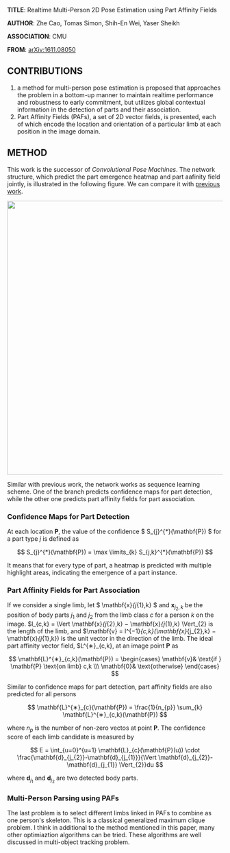 **TITLE**: Realtime Multi-Person 2D Pose Estimation using Part Affinity Fields

**AUTHOR**: Zhe Cao, Tomas Simon, Shih-En Wei, Yaser Sheikh

**ASSOCIATION**: CMU

**FROM**: [arXiv:1611.08050](https://arxiv.org/abs/1611.08050)

## CONTRIBUTIONS ##

1. a method for multi-person pose estimation is proposed that approaches the problem in a bottom-up manner to maintain realtime performance and robustness to early commitment, but utilizes global contextual information in the detection of parts and their association.
2. Part Affinity Fields (PAFs), a set of 2D vector fields, is presented, each of which encode the location and orientation of a particular limb at each position in the image domain.

## METHOD ##

This work is the successor of *Convolutional Pose Machines*. The network structure, which predict the part emergence heatmap and part aafinity field jointly, is illustrated in the following figure. We can compare it with [previous work](http://joshua881228.webfactional.com/blog_reading-note-convolutional-pose-machines_187/).

<img class="img-responsive center-block" src="https://raw.githubusercontent.com/joshua19881228/my_blogs/master/Computer_Vision/Reading_Note/figures/PAF.jpg" alt="" width="640"/>

Similar with previous work, the network works as sequence learning scheme. One of the branch predicts confidence maps for part detection, while the other one predicts part affinity fields for part association.

### Confidence Maps for Part Detection ###

At each location $\mathbf{P}$, the value of the confidence $ S_{j}^{*}(\mathbf{P}) $ for a part type $j$ is defined as

$$ S_{j}^{*}(\mathbf{P}) = \max \limits_{k} S_{j,k}^{*}(\mathbf{P}) $$

It means that for every type of part, a heatmap is predicted with multiple highlight areas, indicating the emergence of a part instance.

### Part Affinity Fields for Part Association ###

If we consider a single limb, let $ \mathbf{x}_{j_{1},k} $ and $\mathbf{x}_{j_{2},k}$ be the position of body parts $j_{1}$ and $j_{2}$ from the limb class $c$ for a person $k$ on the image. $l_{c,k} = \Vert \mathbf{x}_{j_{2},k} − \mathbf{x}_{j_{1},k} \Vert_{2} is the length of the limb, and $\mathbf{v} = l^{−1}_{c,k}(\mathbf{x}_{j_{2},k} − \mathbf{x}_{j_{1},k}) is the unit vector in the direction of the limb. The ideal part affinity vector field, $L^{∗}_{c,k}, at an image point $\mathbf{P}$ as

$$ \mathbf{L}^{∗}_{c,k}(\mathbf{P}) = \begin{cases}
\mathbf{v}& \text{if } \mathbf{P} \text{on limb} c,k \\\
\mathbf{0}& \text{otherwise}
\end{cases} $$

Similar to confidence maps for part detection, part affinity fields are also predicted for all persons

$$ \mathbf{L}^{∗}_{c}(\mathbf{P}) = \frac{1}{n_{p}} \sum_{k} \mathbf{L}^{∗}_{c,k}(\mathbf{P}) $$

where $n_{p}$ is the number of non-zero vectos at point $\mathbf{P}$. The confidence score of each limb candidate is measured by 

$$ E = \int_{u=0}^{u=1} \mathbf{L}_{c}(\mathbf{P}(u)) \cdot \frac{\mathbf{d}_{j_{2}}-\mathbf{d}_{j_{1}}}{\Vert \mathbf{d}_{j_{2}}-\mathbf{d}_{j_{1}} \Vert_{2}}du $$

where $\mathbf{d}_{j_{1}}$ and $\mathbf{d}_{j_{2}}$ are two detected body parts.

### Multi-Person Parsing using PAFs ###

The last problem is to select different limbs linked in PAFs to combine as one person's skeleton. This is a classical generalized maximum clique problem. I think in additional to the method mentioned in this paper, many other optimiaztion algorithms can be tried. These algorithms are well discussed in multi-object tracking problem.